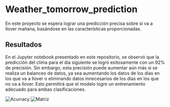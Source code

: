 # Weather_tomorrow_prediction
En este proyecto se espera lograr una predicción precisa sobre si va a llover mañana, basándose en las características proporcionadas.

## Resultados
En el Jupyter notebook presentado en este repositorio, se observó que la predicción del clima para el día siguiente se logró exitosamente con un 92% de precisión. Sin embargo, esta precisión puede aumentar aún más si se realiza un balanceo de datos, ya sea aumentando los datos de los días en los que va a llover o eliminando datos innecesarios de los días en los que no va a llover. Esto permitirá que el modelo logre un entrenamiento adecuado para ambas clasificaciones.

![Acurracy](https://i.imgur.com/f5zl3IR.png)
![Matriz](https://i.imgur.com/2uuDJxX.png)
